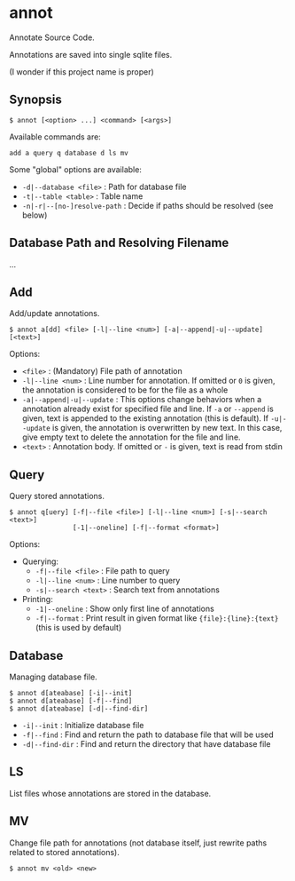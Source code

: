 annot
=====

Annotate Source Code.

Annotations are saved into single sqlite files.

(I wonder if this project name is proper)

Synopsis
--------

    $ annot [<option> ...] <command> [<args>]


Available commands are:

    add a query q database d ls mv


Some "global" options are available:

* `-d|--database <file>` : Path for database file
* `-t|--table <table>` : Table name
* `-n|-r|--[no-]resolve-path` : Decide if paths should be resolved (see below)



Database Path and Resolving Filename
--------------------------------


...


Add
---

Add/update annotations.

    $ annot a[dd] <file> [-l|--line <num>] [-a|--append|-u|--update][<text>]

Options:

* `<file>` : (Mandatory) File path of annotation
* `-l|--line <num>` : Line number for annotation. If omitted or `0` is given,
the annotation is considered to be for the file as a whole
* `-a|--append|-u|--update` : This options change behaviors when a annotation
already exist for specified file and line. If `-a` or `--append` is given,
text is appended to the existing annotation (this is default). If `-u|--update`
is given, the annotation is overwritten by new text. In this case, give
empty text to delete the annotation for the file and line.
* `<text>` : Annotation body. If omitted or `-` is given, text is read from
stdin



Query
-----

Query stored annotations.

    $ annot q[uery] [-f|--file <file>] [-l|--line <num>] [-s|--search <text>]
                    [-1|--oneline] [-f|--format <format>]

Options:

* Querying:
    * `-f|--file <file>` : File path to query
    * `-l|--line <num>` : Line number to query
    * `-s|--search <text>` : Search text from annotations
* Printing:
    * `-1|--oneline` : Show only first line of annotations
    * `-f|--format` : Print result in given format like `{file}:{line}:{text}`
    (this is used by default)


Database
--------

Managing database file.

    $ annot d[ateabase] [-i|--init]
    $ annot d[ateabase] [-f|--find]
    $ annot d[ateabase] [-d|--find-dir]

* `-i|--init` : Initialize database file
* `-f|--find` : Find and return the path to database file that will be used
* `-d|--find-dir` : Find and return the directory that have database file


LS
---

List files whose annotations are stored in the database.


MV
---

Change file path for annotations (not database itself, just rewrite paths
related to stored annotations).

    $ annot mv <old> <new>
